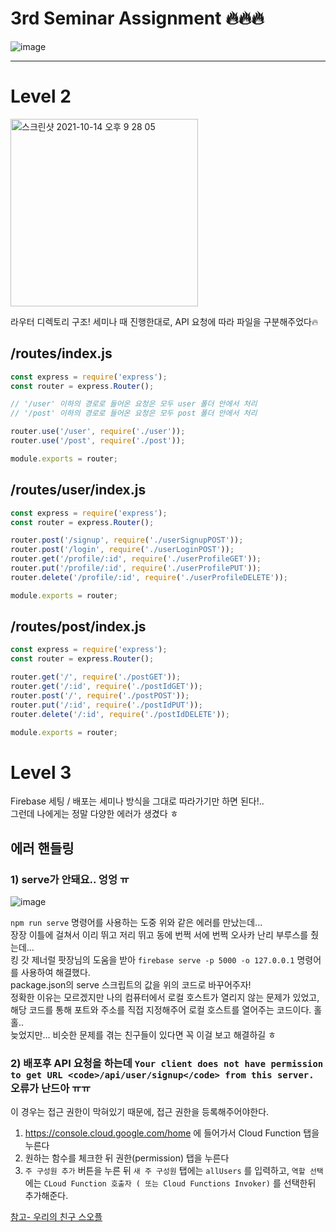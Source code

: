 # 3rd Seminar Assignment :fire::fire::fire:

![image](https://user-images.githubusercontent.com/49263163/142497003-aea63600-82b7-4899-ada7-021dec9c9a4c.png)

---

# Level 2 

<img width="300" alt="스크린샷 2021-10-14 오후 9 28 05" src="https://user-images.githubusercontent.com/49263163/142497254-77e4fba0-1d12-4378-8239-0f3b059d6607.png">

라우터 디렉토리 구조!
세미나 때 진행한대로, API 요청에 따라 파일을 구분해주었다🔥

## /routes/index.js

```javascript
const express = require('express');
const router = express.Router();

// '/user' 이하의 경로로 들어온 요청은 모두 user 폴더 안에서 처리
// '/post' 이하의 경로로 들어온 요청은 모두 post 폴더 안에서 처리

router.use('/user', require('./user'));
router.use('/post', require('./post'));

module.exports = router;
```



## /routes/user/index.js

```javascript
const express = require('express');
const router = express.Router();

router.post('/signup', require('./userSignupPOST'));
router.post('/login', require('./userLoginPOST'));
router.get('/profile/:id', require('./userProfileGET'));
router.put('/profile/:id', require('./userProfilePUT'));
router.delete('/profile/:id', require('./userProfileDELETE'));

module.exports = router;
```



## /routes/post/index.js

```javascript
const express = require('express');
const router = express.Router();

router.get('/', require('./postGET'));
router.get('/:id', require('./postIdGET'));
router.post('/', require('./postPOST'));
router.put('/:id', require('./postIdPUT'));
router.delete('/:id', require('./postIdDELETE'));

module.exports = router;

```

# Level 3 

Firebase 세팅 / 배포는 세미나 방식을 그대로 따라가기만 하면 된다!..   
그런데 나에게는 정말 다양한 에러가 생겼다 ㅎ

## 에러 핸들링

### 1) serve가 안돼요.. 엉엉 ㅠ

![image](https://user-images.githubusercontent.com/49263163/142492567-cc381274-d2e5-4e71-9eda-5ad600ba87b7.png)

`npm run serve` 명령어를 사용하는 도중 위와 같은 에러를 만났는데...  
장장 이틀에 걸쳐서 이리 뛰고 저리 뛰고 동에 번쩍 서에 번쩍 오사카 난리 부루스를 췄는데...  
킹 갓 제너럴 팟장님의 도움을 받아 `firebase serve -p 5000 -o 127.0.0.1` 명령어를 사용하여 해결했다.  
package.json의 serve 스크립트의 값을 위의 코드로 바꾸어주자!  
정확한 이유는 모르겠지만 나의 컴퓨터에서 로컬 호스트가 열리지 않는 문제가 있었고, 해당 코드를 통해 포트와 주소를 직접 지정해주어 로컬 호스트를 열어주는 코드이다. 홀홀..  
늦었지만... 비슷한 문제를 겪는 친구들이 있다면 꼭 이걸 보고 해결하길 ㅎ  

### 2) 배포후 API 요청을 하는데 `Your client does not have permission to get URL <code>/api/user/signup</code> from this server.` 오류가 난드아 ㅠㅠ

이 경우는 접근 권한이 막혀있기 때문에, 접근 권한을 등록해주어야한다.

1. https://console.cloud.google.com/home 에 들어가서 Cloud Function 탭을 누른다
2. 원하는 함수를 체크한 뒤 권한(permission) 탭을 누른다
3. `주 구성원 추가` 버튼을 누른 뒤 `새 주 구성원` 탭에는 `allUsers` 를 입력하고, `역할 선택` 에는 `CLoud Function 호출자 ( 또는 Cloud Functions Invoker)` 를 선택한뒤 추가해준다.

[참고- 우리의 친구 스오플](https://stackoverflow.com/questions/47511677/firebase-cloud-function-your-client-does-not-have-permission-to-get-url-200-fr)
